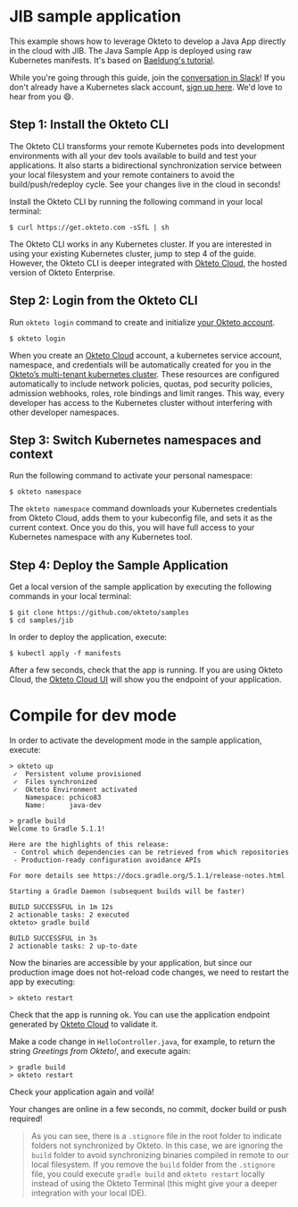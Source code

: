 # JIB sample application

This example shows how to leverage Okteto to develop a Java App directly in the cloud with JIB. The Java Sample App is deployed using raw Kubernetes manifests. It's based on [Baeldung's tutorial](https://www.baeldung.com/jib-dockerizing).

While you're going through this guide, join the [conversation in Slack](https://kubernetes.slack.com/messages/CM1QMQGS0/)! If you don't already have a Kubernetes slack account, [sign up here](http://slack.k8s.io/).  We'd love to hear from you 😄.

## Step 1: Install the Okteto CLI

The Okteto CLI transforms your remote Kubernetes pods into development environments with all your dev tools available to build and test your applications. It also starts a bidirectional synchronization service between your local filesystem and your remote containers to avoid the build/push/redeploy cycle. See your changes live in the cloud in seconds!

Install the Okteto CLI by running the following command in your local terminal:

```console
$ curl https://get.okteto.com -sSfL | sh
```

The Okteto CLI works in any Kubernetes cluster. If you are interested in using your existing Kubernetes cluster, jump to step 4 of the guide. However, the Okteto CLI is deeper integrated with [Okteto Cloud](https://cloud.okteto.com), the hosted version of Okteto Enterprise.

## Step 2: Login from the Okteto CLI

Run `okteto login` command to create and initialize [your Okteto account](https://cloud.okteto.com/#/?origin=docs). 

```console
$ okteto login
```

When you create an [Okteto Cloud](https://cloud.okteto.com) account, a kubernetes service account, namespace, and credentials will be automatically created for you in the [Okteto’s multi-tenant kubernetes cluster](https://cloud.okteto.com). These resources are configured automatically to include network policies, quotas, pod security policies, admission webhooks, roles, role bindings and limit ranges. This way, every developer has access to the Kubernetes cluster without interfering with other developer namespaces.

## Step 3: Switch Kubernetes namespaces and context

Run the following command to activate your personal namespace:

```console
$ okteto namespace
```

The `okteto namespace` command downloads your Kubernetes credentials from Okteto Cloud, adds them to your kubeconfig file, and sets it as the current context. Once you do this, you will have full access to your Kubernetes namespace with any Kubernetes tool.

## Step 4: Deploy the Sample Application

Get a local version of the sample application by executing the following commands in your local terminal:

```console
$ git clone https://github.com/okteto/samples
$ cd samples/jib
```

In order to deploy the application, execute:

```console
$ kubectl apply -f manifests
```

After a few seconds, check that the app is running. If you are using Okteto Cloud, the [Okteto Cloud UI](https://cloud.okteto.com) will show you the endpoint of your application.

# Compile for dev mode

In order to activate the development mode in the sample application, execute:

```
> okteto up
 ✓  Persistent volume provisioned
 ✓  Files synchronized
 ✓  Okteto Environment activated
    Namespace: pchico83
    Name:      java-dev

> gradle build
Welcome to Gradle 5.1.1!

Here are the highlights of this release:
 - Control which dependencies can be retrieved from which repositories
 - Production-ready configuration avoidance APIs

For more details see https://docs.gradle.org/5.1.1/release-notes.html

Starting a Gradle Daemon (subsequent builds will be faster)

BUILD SUCCESSFUL in 1m 12s
2 actionable tasks: 2 executed
okteto> gradle build

BUILD SUCCESSFUL in 3s
2 actionable tasks: 2 up-to-date
```

Now the binaries are accessible by your application, but since our production image does not hot-reload code changes, we need to restart the app by executing:

```
> okteto restart
```

Check that the app is running ok. You can use the application endpoint generated by [Okteto Cloud](https://cloud.okteto.com) to validate it.

Make a code change in `HelloController.java`, for example, to return the string *Greetings from Okteto!*, and execute again:

```
> gradle build
> okteto restart
```

Check your application again and voilà!

Your changes are online in a few seconds, no commit, docker build or push required!

> As you can see, there is a `.stignore` file in the root folder to indicate folders not synchronized by Okteto. In this case, we are ignoring the `build` folder to avoid synchronizing binaries compiled in remote to our local filesystem. If you remove the `build` folder from the `.stignore` file, you could execute `gradle build` and `okteto restart` locally instead of using the Okteto Terminal (this might give your a deeper integration with your local IDE).
